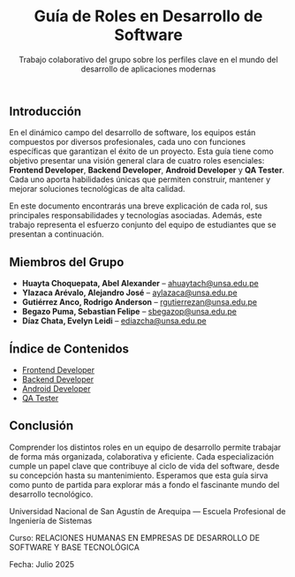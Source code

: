 <!DOCTYPE html>
<html lang="es">
<head>
  <meta charset="UTF-8">
  <title>Guía de Roles en Desarrollo de Software</title>
  <script src="https://cdn.tailwindcss.com"></script>
</head>
<body class="bg-gray-50 text-gray-800 font-sans p-8">

  <!-- Encabezado principal -->
  <header class="mb-12 text-center">
    <h1 class="text-4xl font-bold mb-2 text-blue-700">Guía de Roles en Desarrollo de Software</h1>
    <p class="text-lg text-gray-600">Trabajo colaborativo del grupo sobre los perfiles clave en el mundo del desarrollo de aplicaciones modernas</p>
  </header>

  <!-- Introducción -->
  <section class="mb-12 max-w-3xl mx-auto">
    <h2 class="text-2xl font-semibold mb-4">Introducción</h2>
    <p class="mb-4 text-justify">
      En el dinámico campo del desarrollo de software, los equipos están compuestos por diversos profesionales, cada uno con funciones específicas que garantizan el éxito de un proyecto.
      Esta guía tiene como objetivo presentar una visión general clara de cuatro roles esenciales: <strong>Frontend Developer</strong>, <strong>Backend Developer</strong>,
      <strong>Android Developer</strong> y <strong>QA Tester</strong>. Cada uno aporta habilidades únicas que permiten construir, mantener y mejorar soluciones tecnológicas de alta calidad.
    </p>
    <p class="text-justify">
      En este documento encontrarás una breve explicación de cada rol, sus principales responsabilidades y tecnologías asociadas.
      Además, este trabajo representa el esfuerzo conjunto del equipo de estudiantes que se presentan a continuación.
    </p>
  </section>

  <!-- Miembros del grupo -->
  <section class="mb-12 max-w-3xl mx-auto">
    <h2 class="text-2xl font-semibold mb-4">Miembros del Grupo</h2>
    <ul class="list-disc pl-6 space-y-2">
      <li><strong>Huayta Choquepata, Abel Alexander</strong> – <a href="mailto:ahuaytach@unsa.edu.pe" class="text-blue-600 hover:underline">ahuaytach@unsa.edu.pe</a></li>
      <li><strong>Ylazaca Arévalo, Alejandro José</strong> – <a href="mailto:aylazaca@unsa.edu.pe" class="text-blue-600 hover:underline">aylazaca@unsa.edu.pe</a></li>
      <li><strong>Gutiérrez Anco, Rodrigo Anderson</strong> – <a href="mailto:rgutierrezan@unsa.edu.pe" class="text-blue-600 hover:underline">rgutierrezan@unsa.edu.pe</a></li>
      <li><strong>Begazo Puma, Sebastian Felipe</strong> – <a href="mailto:sbegazop@unsa.edu.pe" class="text-blue-600 hover:underline">sbegazop@unsa.edu.pe</a></li>
      <li><strong>Díaz Chata, Evelyn Leidi</strong> – <a href="mailto:ediazcha@unsa.edu.pe" class="text-blue-600 hover:underline">ediazcha@unsa.edu.pe</a></li>
    </ul>
  </section>

  <!-- Índice de contenidos -->
  <section class="mb-12 max-w-3xl mx-auto">
    <h2 class="text-2xl font-semibold mb-4">Índice de Contenidos</h2>
    <ul class="list-decimal pl-6 space-y-2 text-lg">
      <li><a href="frontend.html" class="text-blue-700 hover:underline">Frontend Developer</a></li>
      <li><a href="backend.html" class="text-green-700 hover:underline">Backend Developer</a></li>
      <li><a href="android.html" class="text-purple-700 hover:underline">Android Developer</a></li>
      <li><a href="qa.html" class="text-red-700 hover:underline">QA Tester</a></li>
    </ul>
  </section>

  <!-- Conclusión -->
  <section class="mb-16 max-w-3xl mx-auto">
    <h2 class="text-2xl font-semibold mb-4">Conclusión</h2>
    <p class="text-justify">
      Comprender los distintos roles en un equipo de desarrollo permite trabajar de forma más organizada, colaborativa y eficiente. 
      Cada especialización cumple un papel clave que contribuye al ciclo de vida del software, desde su concepción hasta su mantenimiento.
      Esperamos que esta guía sirva como punto de partida para explorar más a fondo el fascinante mundo del desarrollo tecnológico.
    </p>
  </section>

  <!-- Pie de página -->
  <footer class="text-center text-sm text-gray-500">
    <p>Universidad Nacional de San Agustín de Arequipa — Escuela Profesional de Ingeniería de Sistemas</p>
    <p>Curso: RELACIONES HUMANAS EN EMPRESAS DE DESARROLLO DE SOFTWARE Y BASE TECNOLÓGICA</p>
    <p>Fecha: Julio 2025</p>
  </footer>

</body>
</html>



